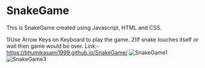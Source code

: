 # SnakeGame
This is SnakeGame created using Javascript, HTML and CSS.

1)Use Arrow Keys on Keyboard to play the game.
2)If snake touches itself or wall then game would be over.
Link:- https://bhumikasaini1999.github.io/SnakeGame/
![SnakeGame1](https://user-images.githubusercontent.com/106880974/174433803-87246841-5f77-474e-967d-8d69c5112715.png)
![SnakeGame3](https://user-images.githubusercontent.com/106880974/174433820-e5a62087-6d70-425b-9f31-98e33bc72eef.png)
